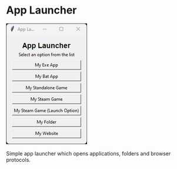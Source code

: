 # App Launcher
![app_launcher](app_launcher.png)

Simple app launcher which opens applications, folders and browser protocols.